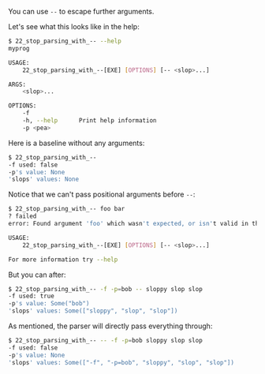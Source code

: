 You can use `--` to escape further arguments.

Let's see what this looks like in the help:
```bash
$ 22_stop_parsing_with_-- --help
myprog 

USAGE:
    22_stop_parsing_with_--[EXE] [OPTIONS] [-- <slop>...]

ARGS:
    <slop>...    

OPTIONS:
    -f              
    -h, --help      Print help information
    -p <pea>        
```

Here is a baseline without any arguments:
```bash
$ 22_stop_parsing_with_--
-f used: false
-p's value: None
'slops' values: None
```

Notice that we can't pass positional arguments before `--`:
```bash
$ 22_stop_parsing_with_-- foo bar
? failed
error: Found argument 'foo' which wasn't expected, or isn't valid in this context

USAGE:
    22_stop_parsing_with_--[EXE] [OPTIONS] [-- <slop>...]

For more information try --help
```

But you can after:
```bash
$ 22_stop_parsing_with_-- -f -p=bob -- sloppy slop slop
-f used: true
-p's value: Some("bob")
'slops' values: Some(["sloppy", "slop", "slop"])
```

As mentioned, the parser will directly pass everything through:
```bash
$ 22_stop_parsing_with_-- -- -f -p=bob sloppy slop slop
-f used: false
-p's value: None
'slops' values: Some(["-f", "-p=bob", "sloppy", "slop", "slop"])
```
